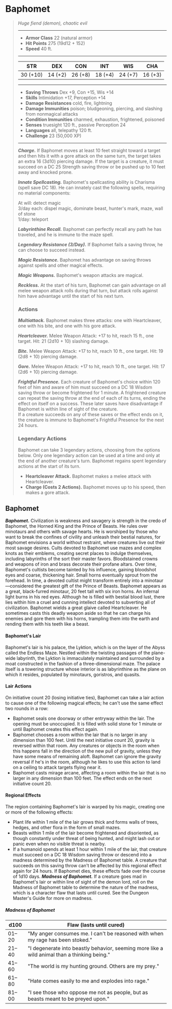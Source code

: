 # Baphomet
>*Huge fiend (demon), chaotic evil*
>___
>- **Armor Class** 22 (natural armor)
>- **Hit Points** 275 (19d12 + 152)
>- **Speed** 40 ft.
>___
>|STR|DEX|CON|INT|WIS|CHA|
>|:---:|:---:|:---:|:---:|:---:|:---:|
>|30 (+10)|14 (+2)|26 (+8)|18 (+4)|24 (+7)|16 (+3)|
>___
>- **Saving Throws** Dex +9, Con +15, Wis +14
>- **Skills** Intimidation +17, Perception +14
>- **Damage Resistances** cold, fire, lightning
>- **Damage Immunities** poison; bludgeoning, piercing, and slashing from nonmagical attacks
>- **Condition Immunities** charmed, exhaustion, frightened, poisoned
>- **Senses** truesight 120 ft., passive Perception 24
>- **Languages** all, telepathy 120 ft.
>- **Challenge** 23 (50,000 XP)
>___
>***Charge.*** If Baphomet moves at least 10 feet straight toward a target and then hits it with a gore attack on the same turn, the target takes an extra 16 (3d10) piercing damage. If the target is a creature, it must succeed on a DC 25 Strength saving throw or be pushed up to 10 feet away and knocked prone.  
>
>***Innate Spellcasting.*** Baphomet's spellcasting ability is Charisma (spell save DC 18). He can innately cast the following spells, requiring no material components:  
>
>At will: detect magic  
>3/day each: dispel magic, dominate beast, hunter's mark, maze, wall of stone  
>1/day: teleport  
>
>
>***Labyrinthine Recall.*** Baphomet can perfectly recall any path he has traveled, and he is immune to the maze spell.  
>
>***Legendary Resistance (3/Day).*** If Baphomet fails a saving throw, he can choose to succeed instead.  
>
>***Magic Resistance.*** Baphomet has advantage on saving throws against spells and other magical effects.  
>
>***Magic Weapons.*** Baphomet's weapon attacks are magical.  
>
>***Reckless.*** At the start of his turn, Baphomet can gain advantage on all melee weapon attack rolls during that turn, but attack rolls against him have advantage until the start of his next turn.  
>
>### Actions
>***Multiattack.*** Baphomet makes three attacks: one with Heartcleaver, one with his bite, and one with his gore attack.  
>
>***Heartcleaver.*** Melee Weapon Attack: +17 to hit, reach 15 ft., one target. Hit: 21 (2d10 + 10) slashing damage.  
>
>***Bite.*** Melee Weapon Attack: +17 to hit, reach 10 ft., one target. Hit: 19 (2d8 + 10) piercing damage.  
>
>***Gore.*** Melee Weapon Attack: +17 to hit, reach 10 ft., one target. Hit: 17 (2d6 + 10) piercing damage.  
>
>***Frightful Presence.*** Each creature of Baphomet's choice within 120 feet of him and aware of him must succeed on a DC 18 Wisdom saving throw or become frightened for 1 minute. A frightened creature can repeat the saving throw at the end of each of its turns, ending the effect on itself on a success. These later saves have disadvantage if Baphomet is within line of sight of the creature.  
>If a creature succeeds on any of these saves or the effect ends on it, the creature is immune to Baphomet's Frightful Presence for the next 24 hours.  
>
>### Legendary Actions
>Baphomet can take 3 legendary actions, choosing from the options below. Only one legendary action can be used at a time and only at the end of another creature's turn. Baphomet regains spent legendary actions at the start of its turn.
>
>- **Heartcleaver Attack.** Baphomet makes a melee attack with Heartcleaver.
>- **Charge (Costs 2 Actions).** Baphomet moves up to his speed, then makes a gore attack.
## Baphomet
***Baphomet.*** Civilization is weakness and savagery is strength in the credo of Baphomet, the Horned King and the Prince of Beasts. He rules over minotaurs and others with savage hearts. He is worshiped by those who want to break the confines of civility and unleash their bestial natures, for Baphomet envisions a world without restraint, where creatures live out their most savage desires.
Cults devoted to Baphomet use mazes and complex knots as their emblems, creating secret places to indulge themselves, including labyrinths of the sort their master favors. Bloodstained crowns and weapons of iron and brass decorate their profane altars.
Over time, Baphomet's cultists become tainted by his influence, gaining bloodshot eyes and coarse, thickening hair. Small horns eventually sprout from the forehead. In time, a devoted cultist might transform entirely into a minotaur—considered the greatest gift of the Prince of Beasts.
Baphomet appears as a great, black-furred minotaur, 20 feet tall with six iron horns. An infernal light burns in his red eyes. Although he is filled with bestial blood lust, there lies within him a cruel and cunning intellect devoted to subverting all of civilization.
Baphomet wields a great glaive called Heartcleaver. He sometimes casts this deadly weapon aside so that he can charge his enemies and gore them with his horns, trampling them into the earth and rending them with his teeth like a beast.
#### Baphomet's Lair
Baphomet's lair is his palace, the Lyktion, which is on the layer of the Abyss called the Endless Maze. Nestled within the twisting passages of the plane-wide labyrinth, the Lyktion is immaculately maintained and surrounded by a moat constructed in the fashion of a three-dimensional maze. The palace itself is a towering structure whose interior is as labyrinthine as the plane on which it resides, populated by minotaurs, goristros, and quasits.
#### Lair Actions
On initiative count 20 (losing initiative ties), Baphomet can take a lair action to cause one of the following magical effects; he can't use the same effect two rounds in a row:
- Baphomet seals one doorway or other entryway within the lair. The opening must be unoccupied. It is filled with solid stone for 1 minute or until Baphomet creates this effect again.
- Baphomet chooses a room within the lair that is no larger in any dimension than 100 feet. Until the next initiative count 20, gravity is reversed within that room. Any creatures or objects in the room when this happens fall in the direction of the new pull of gravity, unless they have some means of remaining aloft. Baphomet can ignore the gravity reversal if he's in the room, although he likes to use this action to land on a ceiling to attack targets flying near it.
- Baphomet casts mirage arcane, affecting a room within the lair that is no larger in any dimension than 100 feet. The effect ends on the next initiative count 20.
#### Regional Effects
The region containing Baphomet's lair is warped by his magic, creating one or more of the following effects:
- Plant life within 1 mile of the lair grows thick and forms walls of trees, hedges, and other flora in the form of small mazes.
- Beasts within 1 mile of the lair become frightened and disoriented, as though constantly under threat of being hunted, and might lash out or panic even when no visible threat is nearby.
- If a humanoid spends at least 1 hour within 1 mile of the lair, that creature must succeed on a DC 18 Wisdom saving throw or descend into a madness determined by the Madness of Baphomet table. A creature that succeeds on this saving throw can't be affected by this regional effect again for 24 hours.
If Baphomet dies, these effects fade over the course of 1d10 days.
***Madness of Baphomet.*** If a creature goes mad in Baphomet's lair or within line of sight of the demon lord, roll on the Madness of Baphomet table to determine the nature of the madness, which is a character flaw that lasts until cured. See the Dungeon Master's Guide for more on madness.
##### Madness of Baphomet
| d100 | Flaw (lasts until cured) |
|---|---|
| 01–20 | "My anger consumes me. I can't be reasoned with when my rage has been stoked." |
| 21–40 | "I degenerate into beastly behavior, seeming more like a wild animal than a thinking being." |
| 41–60 | "The world is my hunting ground. Others are my prey." |
| 61–80 | "Hate comes easily to me and explodes into rage." |
| 81–00 | "I see those who oppose me not as people, but as beasts meant to be preyed upon." |
